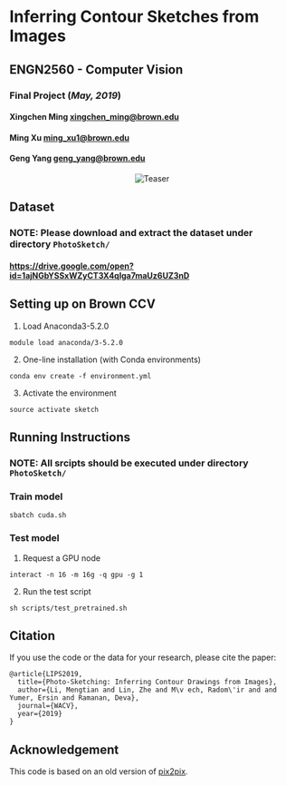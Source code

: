 # Inferring Contour Sketches from Images
## ENGN2560 - Computer Vision
### Final Project (*May, 2019*)


#### Xingchen Ming xingchen_ming@brown.edu 
#### Ming Xu ming_xu1@brown.edu 
#### Geng Yang   geng_yang@brown.edu

<p align="center"><img alt="Teaser" src="doc/teaser.jpg"></p>

## Dataset
### NOTE: Please download and extract the dataset under directory `PhotoSketch/`

#### https://drive.google.com/open?id=1ajNGbYSSxWZyCT3X4qlga7maUz6UZ3nD

## Setting up on Brown CCV

1. Load Anaconda3-5.2.0

``` 
module load anaconda/3-5.2.0
```


2. One-line installation (with Conda environments)
```
conda env create -f environment.yml
```

3. Activate the environment
```
source activate sketch
```

## Running Instructions
### NOTE: All srcipts should be executed under directory `PhotoSketch/`
### Train model
```
sbatch cuda.sh
```
### Test model
1. Request a GPU node
```
interact -n 16 -m 16g -q gpu -g 1
```
2. Run the test script
```
sh scripts/test_pretrained.sh
```



## Citation
If you use the code or the data for your research, please cite the paper:

```
@article{LIPS2019,
  title={Photo-Sketching: Inferring Contour Drawings from Images},
  author={Li, Mengtian and Lin, Zhe and M\v ech, Radom\'ir and and Yumer, Ersin and Ramanan, Deva},
  journal={WACV},
  year={2019}
}
```

## Acknowledgement
This code is based on an old version of [pix2pix](https://github.com/junyanz/pytorch-CycleGAN-and-pix2pix/).

